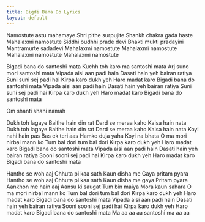 ```yaml
---
title: Bigdi Bana Do Lyrics
layout: default
---
```

Namostute astu mahamaye
Shri pithe surpujite
Shankh chakra gada haste
Mahalaxmi namostute
Siddhi budhhi prade devi
Bhakti mukti pradayini
Mantramurte sadadevi
Mahalaxmi namostute
Mahalaxmi namostute
Mahalaxmi namostute
Mahalaxmi namostute

Bigadi bana do santoshi mata
Kuchh toh karo ma santoshi mata
Arj suno mori santoshi mata
Vipada aisi aan padi hain
Dasati hain yeh bairan ratiya
Suni suni sej padi hai
Kirpa karo dukh yeh
Haro madat karo
Bigadi bana do santoshi mata
Vipada aisi aan padi hain
Dasati hain yeh bairan ratiya
Suni suni sej padi hai
Kirpa karo dukh yeh
Haro madat karo
Bigadi bana do santoshi mata

Om shanti shani namah

Dukh toh lagaye
Baithe hain din rat
Dard se meraa kaho
Kaisa hain nata
Dukh toh lagaye
Baithe hain din rat
Dard se meraa kaho
Kaisa hain nata
Koyi nahi hain pas
Bas ek teri aas
Hamko duja yaha
Koyi na bhata
O ma mori nirbal mann ko
Tum bal dori tum bal dori
Kirpa karo dukh yeh
Haro madat karo
Bigadi bana do santoshi mata
Vipada aisi aan padi hain
Dasati hain yeh bairan ratiya
Sooni sooni sej padi hai
Kirpa karo dukh yeh
Haro madat karo
Bigadi bana do santoshi mata

Hantho se woh aaj
Chhuta pi kaa sath
Kaun disha me
Gaya pritam pyara
Hantho se woh aaj
Chhuta pi kaa sath
Kaun disha me gaya
Pritam pyara
Aankhon me hain aaj
Aansu ki saugat
Tum bin maiya
Mora kaun sahara
O ma mori nirbal mann ko
Tum bal dori tum bal dori
Kirpa karo dukh yeh
Haro madat karo
Bigadi bana do santoshi mata
Vipada aisi aan padi hain
Dasati hain yeh bairan ratiya
Sooni sooni sej padi hai
Kirpa karo dukh yeh
Haro madat karo
Bigadi bana do santoshi mata
Ma aa aa aa santoshi ma aa aa